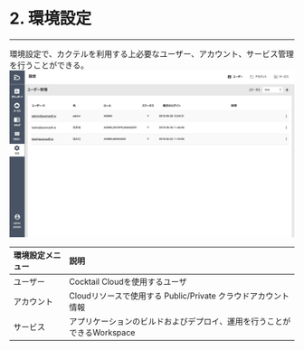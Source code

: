 # 2. 環境設定

---

環境設定で、カクテルを利用する上必要なユーザー、アカウント、サービス管理を行うことができる。
![](/assets/JP/2.5/2_1.png)

| 環境設定メニュー | **説明** |
| :--- | :--- |
| ユーザー | Cocktail Cloudを使用するユーザ |
| アカウント | Cloudリソースで使用する Public/Private クラウドアカウント情報 |
| サービス | アプリケーションのビルドおよびデプロイ、運用を行うことができるWorkspace |



